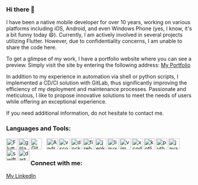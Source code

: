 ### Hi there 👋


I have been a native mobile developer for over 10 years, working on various platforms including iOS, Android, and even Windows Phone (yes, I know, it's a bit funny today 😄). Currently, I am actively involved in several projects utilizing Flutter. However, due to confidentiality concerns, I am unable to share the code here.

To get a glimpse of my work, I have a portfolio website where you can see a preview. Simply visit the site by entering the following address:
[My Portfolio](https://bhamzi.netlify.app/)

In addition to my experience in automation via shell or python scripts, I implemented a CD/CI solution with GitLab, thus significantly improving the efficiency of my deployment and maintenance processes.
Passionate and meticulous, I like to propose innovative solutions to meet the needs of users while offering an exceptional experience.

If you need additional information, do not hesitate to contact me.

### Languages and Tools:

<img align="left" alt="Flutter" width="30px" src="https://cdn.jsdelivr.net/gh/devicons/devicon/icons/flutter/flutter-original.svg" />
<img align="left" alt="gitlab" width="30px" src="https://cdn.jsdelivr.net/gh/devicons/devicon/icons/gitlab/gitlab-original.svg" />
<img align="left" alt="Git" width="30px" src="https://cdn.jsdelivr.net/gh/devicons/devicon/icons/git/git-original.svg" style="padding-right:10px;" />
<img align="left" alt="Android" width="30px" src="https://cdn.jsdelivr.net/gh/devicons/devicon/icons/android/android-original.svg"/>
<img img align="left" alt="vscode" width="30px" src="https://cdn.jsdelivr.net/gh/devicons/devicon/icons/vscode/vscode-original.svg" />
<img img align="left" alt="docker" width="30px" src="https://cdn.jsdelivr.net/gh/devicons/devicon/icons/docker/docker-original.svg" />
<img img align="left" alt="firebase" width="30px" src="https://cdn.jsdelivr.net/gh/devicons/devicon/icons/firebase/firebase-plain.svg" />
<img img align="left" alt="jenkins" width="30px" src="https://cdn.jsdelivr.net/gh/devicons/devicon/icons/jenkins/jenkins-original.svg" />
<img img align="left" alt="linux" width="30px" src="https://cdn.jsdelivr.net/gh/devicons/devicon/icons/linux/linux-original.svg" />
<img img align="left" alt="vim" width="30px" src="https://cdn.jsdelivr.net/gh/devicons/devicon/icons/vim/vim-original.svg" />
<img img align="left" alt="xcode" width="30px" src="https://cdn.jsdelivr.net/gh/devicons/devicon/icons/xcode/xcode-original.svg" />
<img align="left" alt="kotlin" width="30px" src="https://cdn.jsdelivr.net/gh/devicons/devicon/icons/kotlin/kotlin-original.svg" />
<img img align="left" alt="python" width="30px" src="https://cdn.jsdelivr.net/gh/devicons/devicon/icons/python/python-original.svg" />
<img img align="left" alt="java" width="30px" src="https://cdn.jsdelivr.net/gh/devicons/devicon/icons/java/java-original.svg" />
<img img align="left" alt="swift" width="30px" src="https://cdn.jsdelivr.net/gh/devicons/devicon/icons/swift/swift-original.svg" />
<img img align="left" alt="dart" width="30px" src="https://cdn.jsdelivr.net/gh/devicons/devicon/icons/dart/dart-original.svg" />
<br />
<br />

### Connect with me:

[My LinkedIn](https://www.linkedin.com/in/bouziane-h)
          
          

<!--
**bouziane/bouziane** is a ✨ _special_ ✨ repository because its `README.md` (this file) appears on your GitHub profile.

Here are some ideas to get you started:

- 🔭 I’m currently working on ...
- 🌱 I’m currently learning ...
- 👯 I’m looking to collaborate on ...
- 🤔 I’m looking for help with ...
- 💬 Ask me about ...
- 📫 How to reach me: ...
- 😄 Pronouns: ...
- ⚡ Fun fact: ...
-->

